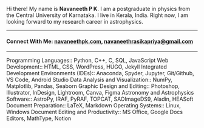 Hi there! My name is **Navaneeth P K**. I am a postgraduate in physics from the Central University of Karnataka. I live in Kerala, India. Right now, I am looking forward to my research career in astrophysics.
<hr/>  
<h4>Connect With Me: <a href="https://navaneethpk.com/" target="blank">navaneethpk.com</a>, <a href="mailto:navaneethrasikapriya@gmail.com" target="blank">navaneethrasikapriya@gmail.com</a></h4>

<hr/> 
Programming Languages:: Python, C++, C, SQL, JavaScript   
Web Development:: HTML, CSS, WordPress, HUGO, Jekyll   
Integrated Development Environments (IDEs):: Anaconda, Spyder, Jupyter, Git/Github, VS Code, Android Studio   
Data Analysis and Visualization:: NumPy, Matplotlib, Pandas, Seaborn   
Graphic Design and Editing:: Photoshop, Illustrator, InDesign, Lightroom, Canva, Figma   
Astronomy and Astrophysics Software:: AstroPy, IRAF, PyRAF, TOPCAT, SAOImageDS9, Aladin, HEASoft   
Document Preparation:: LaTeX, Markdown   
Operating Systems:: Linux, Windows   
Document Editing and Productivity:: MS Office, Google Docs Editors, MathType, Notion 
